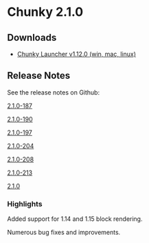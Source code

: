 Chunky 2.1.0
============

## Downloads

* [Chunky Launcher v1.12.0 (win, mac, linux)](https://chunkyupdate.lemaik.de/ChunkyLauncher.jar)

## Release Notes

See the release notes on Github:

[2.1.0-187](https://github.com/chunky-dev/chunky/releases/tag/2.1.0-187)

[2.1.0-190](https://github.com/chunky-dev/chunky/releases/tag/2.1.0-190)

[2.1.0-197](https://github.com/chunky-dev/chunky/releases/tag/2.1.0-197)

[2.1.0-204](https://github.com/chunky-dev/chunky/releases/tag/2.1.0-204)

[2.1.0-208](https://github.com/chunky-dev/chunky/releases/tag/2.1.0-208)

[2.1.0-213](https://github.com/chunky-dev/chunky/releases/tag/2.1.0-213)

[2.1.0](https://github.com/chunky-dev/chunky/releases/tag/2.1.0)

### Highlights

Added support for 1.14 and 1.15 block rendering.

Numerous bug fixes and improvements.

